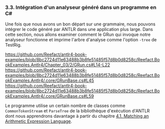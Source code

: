 ### 3.3. Intégration d'un analyseur généré dans un programme en C#

Une fois que nous avons un bon départ sur une grammaire, nous pouvons intégrer le code généré par ANTLR dans une application plus large. Dans cette section, nous allons examiner comment le GRun qui invoque notre analyseur fonctionne et imprime l'arbre d'analyse comme l'option `-tree` de TestRig.

https://github.com/Reefact/antlr4-book-examples/blob/8bc2724d11e63488b3b8fe51485f57d8b0d8258c/Reefact.BookExamples.Antlr4/Chapter_03/2/GRun.cs#L14-L22
https://github.com/Reefact/antlr4-book-examples/blob/8bc2724d11e63488b3b8fe51485f57d8b0d8258c/Reefact.BookExamples.Antlr4/.core/GRunBase.cs#L45
https://github.com/Reefact/antlr4-book-examples/blob/8bc2724d11e63488b3b8fe51485f57d8b0d8258c/Reefact.BookExamples.Antlr4/.core/GRunBase.cs#L59

Le programme utilise un certain nombre de classes comme `CommonTokenStream` et `ParseTree` de la bibliothèque d'exécution d'ANTLR dont nous apprendrons davantage à partir du chapitre [4.1. Matching an Arithmetic Expression Language](../../Chapter_04/1).
